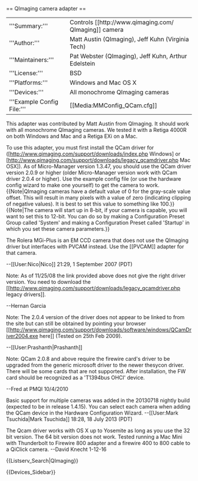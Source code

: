 == QImaging camera adapter ==

<table><tr><td>
'''Summary:'''</td><td>Controls [[http://www.qimaging.com/ QImaging]] camera</td></tr>
<tr><td>'''Author:'''</td><td>Matt Austin (QImaging), Jeff Kuhn (Virginia Tech)</td></tr>
<tr><td>'''Maintainers:'''</td><td>Pat Webster (QImaging), Jeff Kuhn, Arthur Edelstein</td></tr>
<tr><td>'''License:'''</td><td>BSD</td></tr> 
<tr><td>'''Platforms:'''</td><td>Windows and Mac OS X</td></tr>
<tr><td>'''Devices:'''</td><td>All monochrome QImaging cameras</td></tr>
<tr><td>'''Example Config File:'''</td><td>[[Media:MMConfig_QCam.cfg]]</td></tr>
</table>

This adapter was contributed by Matt Austin from QImaging.  It should work with all monochrome QImaging cameras.  We tested it with a Retiga 4000R on both Windows and Mac and a Retiga EXi on a Mac.  

To use this adapter, you must first install the QCam driver for ([http://www.qimaging.com/support/downloads/index.php Windows] or [http://www.qimaging.com/support/downloads/legacy_qcamdriver.php Mac OSX]). As of Micro-Manager version 1.3.47, you should use the QCam driver version 2.0.9 or higher (older Micro-Manager version work with QCam driver 2.0.4 or higher).  Use the example config file (or use the hardware config wizard to make one yourself) to get the camera to work.
{{Note|QImaging cameras have a default value of 0 for the gray-scale value offset.  This will result in many pixels with a value of zero (indicating clipping of negative values).  It is best to set this value to something like 100.}}
{{Note|The camera will start up in 8-bit, if your camera is capable, you will want to set this to 12-bit.  You can do so by making a Configuration Preset Group called 'System' and making a Configuration Preset called 'Startup' in which you set these camera parameters.}}

The Rolera MGi-Plus is an EM CCD camera that does not use the QImaging driver but interfaces with PVCAM instead.  Use the  [[PVCAM]] adapter for that camera.

--[[User:Nico|Nico]] 21:29, 1 September 2007 (PDT)

Note: As of 11/25/08 the link provided above does not give the right driver version. You need to download the [[http://www.qimaging.com/support/downloads/legacy_qcamdriver.php legacy drivers]].

--Hernan Garcia

Note: The 2.0.4 version of the driver does not appear to be linked to from the site but can still be obtained by pointing your browser [[http://www.qimaging.com/support/downloads/software/windows/QCamDriver2004.exe here]] (Tested on 25th Feb 2009).

--[[User:Prashanth|Prashanth]]

Note: QCam 2.0.8 and above require the firewire card's driver to be upgraded from the generic microsoft driver to the newer thesycon driver. There will be some cards that are not supported. After installation, the FW card should be recognized as a 'T1394bus OHCI' device.

--Fred at PMQI 10/4/2010

Basic support for multiple cameras was added in the 20130718 nightly build (expected to be in release 1.4.15). You can select each camera when adding the QCam device in the Hardware Configuration Wizard. --[[User:Mark Tsuchida|Mark Tsuchida]] 18:28, 18 July 2013 (PDT)

The Qcam driver works with OS X up to Yosemite as long as you use the 32 bit version.  The 64 bit version does not work.  Tested running a Mac Mini with Thunderbolt to Firewire 800 adapter and a firewire 400 to 800 cable to a QiClick camera.
--David Knecht 1-12-16

{{Listserv_Search|QImaging}}

{{Devices_Sidebar}}
